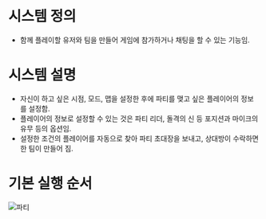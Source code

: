 # 시스템 정의
  - 함께 플레이할 유저와 팀을 만들어 게임에 참가하거나 채팅을 할 수 있는 기능임.

# 시스템 설명
  - 자신이 하고 싶은 시점, 모드, 맵을 설정한 후에 파티를 맺고 싶은 플레이어의 정보를 설정함.
  - 플레이어의 정보로 설정할 수 있는 것은 파티 리더, 돌격의 신 등 포지션과 마이크의 유무 등의 옵션임.
  - 설정한 조건의 플레이어를 자동으로 찾아 파티 초대장을 보내고, 상대방이 수락하면 한 팀이 만들어 짐.

# 기본 실행 순서
![파티](./https://blog.naver.com/PostView.nhn?blogId=xorud1217&logNo=221394739509&parentCategoryNo=&categoryNo=1&viewDate=&isShowPopularPosts=false&from=postView#)
